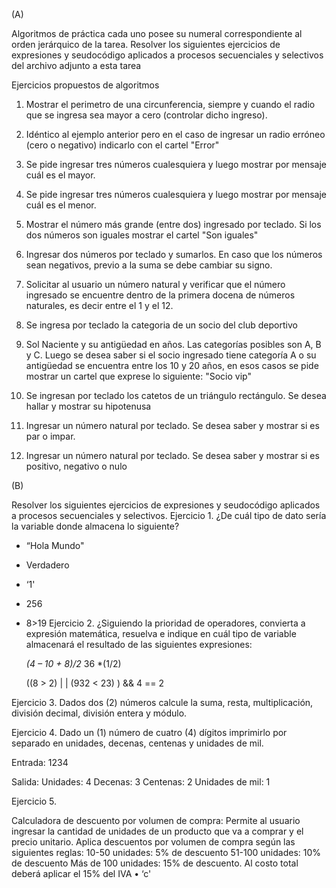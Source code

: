 (A)

Algoritmos de práctica cada uno posee su numeral correspondiente al orden jerárquico de la tarea.
Resolver los siguientes ejercicios de expresiones y seudocódigo aplicados a procesos secuenciales y selectivos del archivo adjunto a esta tarea

Ejercicios propuestos de algoritmos

1. Mostrar el perimetro de una circunferencia, siempre y cuando el radio que se ingresa sea mayor a cero (controlar dicho ingreso).

2. Idéntico al ejemplo anterior pero en el caso de ingresar un radio erróneo (cero o negativo) indicarlo con el cartel "Error"

3. Se pide ingresar tres números cualesquiera y luego mostrar por mensaje cuál es el mayor.

4. Se pide ingresar tres números cualesquiera y luego mostrar por mensaje cuál es el menor.

5. Mostrar el número más grande (entre dos) ingresado por teclado. Si los dos números son iguales mostrar el cartel "Son iguales"

6. Ingresar dos números por teclado y sumarlos. En caso que los números sean negativos, previo a la suma se debe cambiar su signo.

7. Solicitar al usuario un número natural y verificar que el número ingresado se encuentre dentro de la primera docena de números naturales, es decir entre el 1 y el 12.

8. Se ingresa por teclado la categoria de un socio del club deportivo

9. Sol Naciente y su antigüedad en años. Las categorías posibles son A, B y C. Luego se desea saber si el socio ingresado tiene categoría A o su antigüedad se encuentra entre los 10 y 20 años, en esos casos se pide mostrar un cartel que exprese lo siguiente: "Socio vip"

10. Se ingresan por teclado los catetos de un triángulo rectángulo. Se desea hallar y mostrar su hipotenusa

11. Ingresar un número natural por teclado. Se desea saber y mostrar si es par o impar.

12. Ingresar un número natural por teclado. Se desea saber y mostrar si es positivo, negativo o nulo

(B)


Resolver los siguientes ejercicios de expresiones y seudocódigo aplicados a procesos secuenciales y selectivos.
Ejercicio 1.
¿De cuál tipo de dato sería la variable donde almacena lo siguiente?

  * “Hola Mundo"
  *  Verdadero
  *  ‘1'
  *  256
  *  8>19
Ejercicio 2.
¿Siguiendo la prioridad de operadores, convierta a expresión matemática, resuelva e indique en cuál tipo de variable almacenará el resultado de las siguientes expresiones:

     *(4 – 10 + 8)/2* 36 *(1/2)

     ((8 > 2) | | (932 < 23) ) && 4 == 2

  
Ejercicio 3.
Dados dos (2) números calcule la suma, resta, multiplicación, división decimal, división entera y módulo.

Ejercicio 4.
Dado un (1) número de cuatro (4) dígitos imprimirlo por separado en unidades, decenas, centenas y unidades de mil.

Entrada:
1234

Salida:
Unidades: 4
Decenas: 3
Centenas: 2 Unidades de mil: 1

Ejercicio 5.

Calculadora de descuento por volumen de compra: Permite al usuario ingresar la cantidad de unidades de un producto que va a comprar y el precio unitario. Aplica descuentos por volumen de compra según las siguientes reglas:
10-50 unidades: 5% de descuento
51-100 unidades: 10% de descuento
Más de 100 unidades: 15% de descuento.
Al costo total deberá aplicar el 15% del IVA
    • ‘c'
